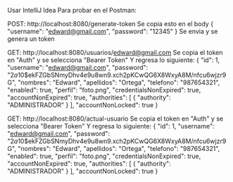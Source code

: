 Usar IntelliJ Idea
Para probar en el Postman:

POST:
http://localhost:8080/generate-token
Se copia esto en el body
{
    "username": "edward@gmail.com",
    "password": "12345"
}
Se envia y se genera un token


GET:
http://localhost:8080/usuarios/edward@gmail.com
Se copia el token en "Auth" y se selecciona "Bearer Token"
Y regresa lo siguiente:
{
    "id": 1,
    "username": "edward@gmail.com",
    "password": "$2a$10$ekFZGbSNmyDhv4e9u8wn9.xch2pKCwQG6X8WxyA8M/nfcu6wjzr9G",
    "nombres": "Edward",
    "apellidos": "Ortega",
    "telefono": "987654321",
    "enabled": true,
    "perfil": "foto.png",
    "credentialsNonExpired": true,
    "accountNonExpired": true,
    "authorities": [
        {
            "authority": "ADMINISTRADOR"
        }
    ],
    "accountNonLocked": true
}


GET:
http://localhost:8080/actual-usuario
Se copia el token en "Auth" y se selecciona "Bearer Token"
Y regresa lo siguiente:
{
    "id": 1,
    "username": "edward@gmail.com",
    "password": "$2a$10$ekFZGbSNmyDhv4e9u8wn9.xch2pKCwQG6X8WxyA8M/nfcu6wjzr9G",
    "nombres": "Edward",
    "apellidos": "Ortega",
    "telefono": "987654321",
    "enabled": true,
    "perfil": "foto.png",
    "credentialsNonExpired": true,
    "accountNonExpired": true,
    "authorities": [
        {
            "authority": "ADMINISTRADOR"
        }
    ],
    "accountNonLocked": true
}
